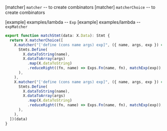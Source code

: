 [matcher] `matcher` -- to create combinators
[matcher] `matcherChoice` -- to create combinators

[example] examples/lambda -- `Exp`
[example] examples/lambda -- `expMatcher`

```typescript
export function matchStmt(data: X.Data): Stmt {
  return X.matcherChoice([
    X.matcher("['define (cons name args) exp]", ({ name, args, exp }) =>
      Stmts.Define(
        X.dataToString(name),
        X.dataToArray(args)
          .map(X.dataToString)
          .reduceRight((fn, name) => Exps.Fn(name, fn), matchExp(exp)),
      ),
    ),
    X.matcher("['define (cons name args) exp]", ({ name, args, exp }) =>
      Stmts.Define(
        X.dataToString(name),
        X.dataToArray(args)
          .map(X.dataToString)
          .reduceRight((fn, name) => Exps.Fn(name, fn), matchExp(exp)),
      ),
    ),
  ])(data)
}
```
